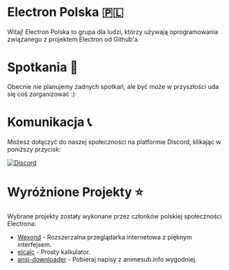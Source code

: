# Electron Polska 🇵🇱

Witaj! Electron Polska to grupa dla ludzi, którzy używają oprogramowania związanego z projektem Electron od Github'a.

# Spotkania 👫

Obecnie nie planujemy żadnych spotkań, ale być może w przyszłości uda się coś zorganizować :)

# Komunikacja 📞

Możesz dołączyć do naszej społeczności na platformie Discord, klikając w poniższy przycisk:

[![Discord](https://img.shields.io/badge/discord-join-%237289da.svg)](https://discord.gg/uD5jARz)

# Wyróżnione Projekty ⭐

Wybrane projekty zostały wykonane przez członków polskiej społeczności Electrona:

- [Wexond](https://github.com/wexond/wexond) - Rozszerzalna przeglądarka internetowa z pięknym interfejsem.
- [elcalc](https://github.com/elcalc/elcalc) - Prosty kalkulator.
- [ansi-downloader](https://github.com/Nimebox/ansi-downloader) - Pobieraj napisy z animesub.info wygodniej.
